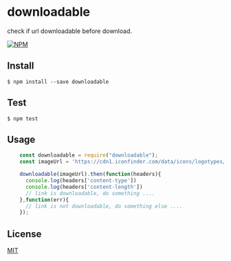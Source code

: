 # downloadable

check if url downloadable before download.

[![NPM](https://nodei.co/npm/downloadable.png?downloads=true&downloadRank=true)](https://www.npmjs.com/package/downloadable)


## Install

```
$ npm install --save downloadable
```

## Test

```
$ npm test
```


## Usage

```js
    const downloadable = require("downloadable");
    const imageUrl = 'https://cdn1.iconfinder.com/data/icons/logotypes/32/square-facebook-512.png'

    downloadable(imageUrl).then(function(headers){
      console.log(headers['content-type'])
      console.log(headers['content-length'])
      // link is downloadable, do something ....
    },function(err){
      // link is not downloadable, do something else ....
    });

```


## License


[MIT](http://vjpr.mit-license.org)